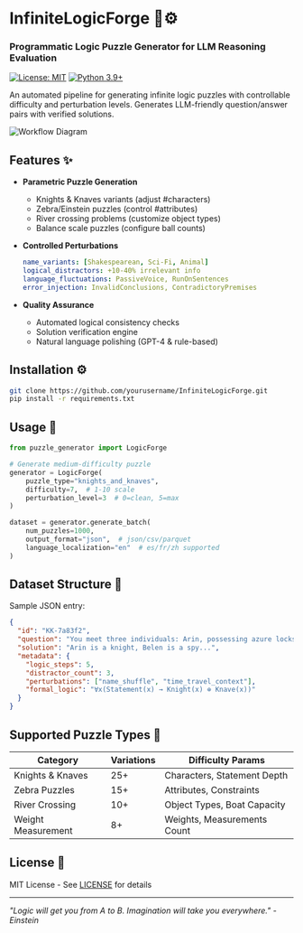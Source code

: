 # InfiniteLogicForge 🧩⚙️

### Programmatic Logic Puzzle Generator for LLM Reasoning Evaluation

[![License: MIT](https://img.shields.io/badge/License-MIT-yellow.svg)](https://opensource.org/licenses/MIT)
[![Python 3.9+](https://img.shields.io/badge/python-3.9+-blue.svg)](https://www.python.org/downloads/)

An automated pipeline for generating infinite logic puzzles with controllable difficulty and perturbation levels. Generates LLM-friendly question/answer pairs with verified solutions.

![Workflow Diagram](https://via.placeholder.com/800x400.png?text=Puzzle+Generation+Pipeline)

## Features ✨

- **Parametric Puzzle Generation**
  - Knights & Knaves variants (adjust #characters)
  - Zebra/Einstein puzzles (control #attributes)
  - River crossing problems (customize object types)
  - Balance scale puzzles (configure ball counts)
  
- **Controlled Perturbations**
  ```yaml
  name_variants: [Shakespearean, Sci-Fi, Animal]
  logical_distractors: +10-40% irrelevant info
  language_fluctuations: PassiveVoice, RunOnSentences
  error_injection: InvalidConclusions, ContradictoryPremises
  ```

- **Quality Assurance**
  - Automated logical consistency checks
  - Solution verification engine
  - Natural language polishing (GPT-4 & rule-based)

## Installation ⚙️

```bash
git clone https://github.com/yourusername/InfiniteLogicForge.git
pip install -r requirements.txt
```

## Usage 🚀

```python
from puzzle_generator import LogicForge

# Generate medium-difficulty puzzle
generator = LogicForge(
    puzzle_type="knights_and_knaves",
    difficulty=7,  # 1-10 scale
    perturbation_level=3  # 0=clean, 5=max
)

dataset = generator.generate_batch(
    num_puzzles=1000,
    output_format="json",  # json/csv/parquet
    language_localization="en"  # es/fr/zh supported
)
```

## Dataset Structure 📂

Sample JSON entry:
```json
{
  "id": "KK-7a83f2",
  "question": "You meet three individuals: Arin, possessing azure locks...",
  "solution": "Arin is a knight, Belen is a spy...",
  "metadata": {
    "logic_steps": 5,
    "distractor_count": 3,
    "perturbations": ["name_shuffle", "time_travel_context"],
    "formal_logic": "∀x(Statement(x) → Knight(x) ⊕ Knave(x))"
  }
}
```

## Supported Puzzle Types 🧠

| Category                | Variations | Difficulty Params |
|-------------------------|------------|-------------------|
| Knights & Knaves        | 25+        | Characters, Statement Depth |
| Zebra Puzzles           | 15+        | Attributes, Constraints    |
| River Crossing          | 10+        | Object Types, Boat Capacity|
| Weight Measurement      | 8+         | Weights, Measurements Count|


## License 📄

MIT License - See [LICENSE](LICENSE) for details


---

*"Logic will get you from A to B. Imagination will take you everywhere." - Einstein*
